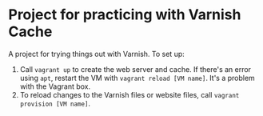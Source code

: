 # Project for practicing with Varnish Cache

A project for trying things out with Varnish. To set up:

1. Call `vagrant up` to create the web server and cache. If there's an error
   using `apt`, restart the VM with `vagrant reload [VM name]`. It's a problem with the Vagrant box.
2. To reload changes to the Varnish files or website files, call `vagrant provision [VM name]`.